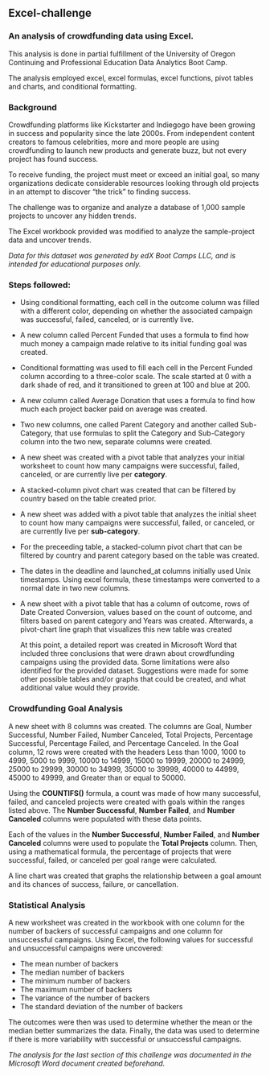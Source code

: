 ## Excel-challenge
### An analysis of crowdfunding data using Excel. 

This analysis is done in partial fulfillment of the University of Oregon Continuing and Professional Education Data Analytics Boot Camp. 

The analysis employed excel, excel formulas, excel functions, pivot tables and charts, and conditional formatting. 

### Background

Crowdfunding platforms like Kickstarter and Indiegogo have been growing in success and popularity since the late 2000s. From independent content creators to famous celebrities, more and more people are using crowdfunding to launch new products and generate buzz, but not every project has found success.

To receive funding, the project must meet or exceed an initial goal, so many organizations dedicate considerable resources looking through old projects in an attempt to discover “the trick” to finding success.

The challenge was to organize and analyze a database of 1,000 sample projects to uncover any hidden trends.

The Excel workbook provided was modified to analyze the sample-project data and uncover trends.

*Data for this dataset was generated by edX Boot Camps LLC, and is intended for educational purposes only.*

### Steps followed:

* Using conditional formatting, each cell in the outcome column was filled with a different color, depending on whether the associated campaign was successful, failed, canceled, or is currently live.
* A new column called Percent Funded that uses a formula to find how much money a campaign made relative to its initial funding goal was created.
* Conditional formatting was used to fill each cell in the Percent Funded column according to a three-color scale. The scale started at 0 with a dark shade of red, and it transitioned to green at 100 and blue at 200.
* A new column called Average Donation that uses a formula to find how much each project backer paid on average was created.
* Two new columns, one called Parent Category and another called Sub-Category, that use formulas to split the Category and Sub-Category column into the two new, separate columns were created.
* A new sheet was created with a pivot table that analyzes your initial worksheet to count how many campaigns were successful, failed, canceled, or are currently live per **category**.
* A stacked-column pivot chart was created that can be filtered by country based on the table created prior.
* A new sheet was added with a pivot table that analyzes the initial sheet to count how many campaigns were successful, failed, or canceled, or are currently live per **sub-category**.
* For the preceeding table, a stacked-column pivot chart that can be filtered by country and parent category based on the table was created.
* The dates in the deadline and launched_at columns initially used Unix timestamps. Using excel formula, these timestamps were converted to a normal date in two new columns.
* A new sheet with a pivot table that has a column of outcome, rows of Date Created Conversion, values based on the count of outcome, and filters based on parent category and Years was created. Afterwards, a pivot-chart line graph that visualizes this new table was created

  At this point, a detailed report was created in Microsoft Word that included three conclusions that were drawn about crowdfunding campaigns using the provided data. Some limitations were also identified for the provided dataset. Suggestions were made for some other possible tables and/or graphs that could be created, and what additional value would they provide. 
  
### Crowdfunding Goal Analysis

A new sheet with 8 columns was created. The columns are Goal, Number Successful, Number Failed, Number Canceled, Total Projects, Percentage Successful, Percentage Failed, and Percentage Canceled. In the Goal column,  12 rows were created with the headers Less than 1000, 1000 to 4999, 5000 to 9999, 10000 to 14999, 15000 to 19999, 20000 to 24999, 25000 to 29999, 30000 to 34999, 35000 to 39999, 40000 to 44999, 45000 to 49999, and Greater than or equal to 50000.

Using the **COUNTIFS()** formula, a count was made of how many successful, failed, and canceled projects were created with goals within the ranges listed above. The **Number Successful**, **Number Failed**, and **Number Canceled** columns were populated with these data points.

Each of the values in the **Number Successful**, **Number Failed**, and **Number Canceled** columns were used to populate the **Total Projects** column. Then, using a mathematical formula, the percentage of projects that were successful, failed, or canceled per goal range were calculated. 

A line chart was created that graphs the relationship between a goal amount and its chances of success, failure, or cancellation.

### Statistical Analysis

A new worksheet was created in the workbook with one column for the number of backers of successful campaigns and one column for unsuccessful campaigns.
Using Excel, the following values for successful and unsuccessful campaigns were uncovered:
* The mean number of backers
* The median number of backers
* The minimum number of backers
* The maximum number of backers
* The variance of the number of backers
* The standard deviation of the number of backers

The outcomes were then was used to determine whether the mean or the median better summarizes the data. Finally, the data was used to determine if there is more variability with successful or unsuccessful campaigns.

*The analysis for the last section of this challenge was documented in the Microsoft Word document created beforehand.* 

